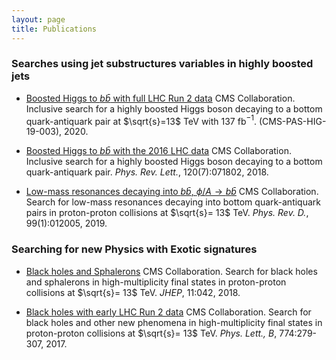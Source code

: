 ```yaml
---
layout: page
title: Publications
---
```


### Searches using jet substructures variables in highly boosted jets


* [Boosted Higgs to $b\bar{b}$ with full LHC Run 2 data](https://cds.cern.ch/record/2714916)  CMS Collaboration. Inclusive search for a highly boosted Higgs boson decaying to a bottom quark-antiquark pair at $\sqrt{s}=13$ TeV with 137 fb$^{-1}$. (CMS-PAS-HIG-19-003), 2020. 

* [Boosted Higgs to $b\bar{b}$ with the 2016 LHC data](http://arxiv.org/abs/1709.05543)  CMS Collaboration. Inclusive search for a highly boosted Higgs boson decaying to a bottom quark-antiquark pair. *Phys. Rev. Lett.*, 120(7):071802, 2018. 

* [Low-mass resonances decaying into $b\bar{b}$, $\phi/A\rightarrow b\bar{b}$](http://arxiv.org/abs/1810.11822)  CMS Collaboration. Search for low-mass resonances decaying into bottom quark-antiquark pairs in proton-proton collisions at $\sqrt{s}= 13$ TeV.  *Phys. Rev. D.*, 99(1):012005, 2019.


 
### Searching for new Physics with Exotic signatures 


* [Black holes and Sphalerons](http://arxiv.org/abs/1805.06013)  CMS Collaboration. Search for black holes and sphalerons in high-multiplicity final states in proton-proton collisions at $\sqrt{s}= 13$ TeV.  *JHEP*, 11:042, 2018.
 
* [Black holes with early LHC Run 2 data](http://arxiv.org/abs/1705.01403)  CMS Collaboration. Search for black holes and other new phenomena in high-multiplicity final states in proton-proton collisions at $\sqrt{s}= 13$ TeV.  *Phys. Lett., B*, 774:279-307, 2017.
